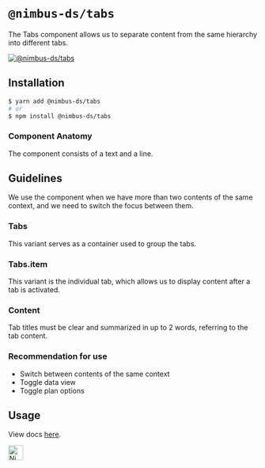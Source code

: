 # `@nimbus-ds/tabs`

The Tabs component allows us to separate content from the same hierarchy into different tabs.

[![@nimbus-ds/tabs](https://img.shields.io/npm/v/@nimbus-ds/tabs?label=%40nimbus-ds%2Ftabs)](https://www.npmjs.com/package/@nimbus-ds/tabs)

## Installation

```sh
$ yarn add @nimbus-ds/tabs
# or
$ npm install @nimbus-ds/tabs
```

### Component Anatomy

The component consists of a text and a line.

## Guidelines

We use the component when we have more than two contents of the same context, and we need to switch the focus between them.

### Tabs

This variant serves as a container used to group the tabs.

### Tabs.item

This variant is the individual tab, which allows us to display content after a tab is activated.

### Content

Tab titles must be clear and summarized in up to 2 words, referring to the tab content.

### Recommendation for use

- Switch between contents of the same context
- Toggle data view
- Toggle plan options

## Usage

View docs [here](https://nimbus.nuvemshop.com.br/documentation/composite-components/tabs).

<img alt="Nimbus" style="margin-bottom: 30px;" src="https://tiendanube.github.io/design-system-nimbus/static/media/nimbus-logo.ab60bd79.png" height="30" />
